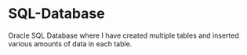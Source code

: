 # SQL-Database
Oracle SQL Database where I have created multiple tables and inserted various amounts of data in each table.
